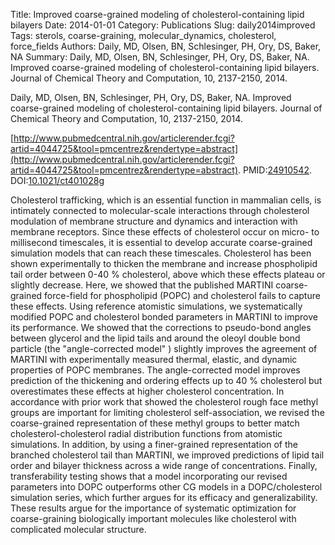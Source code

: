 Title: Improved coarse-grained modeling of cholesterol-containing lipid bilayers
Date: 2014-01-01
Category: Publications
Slug: daily2014improved
Tags: sterols, coarse-graining, molecular_dynamics, cholesterol, force_fields
Authors: Daily, MD, Olsen, BN, Schlesinger, PH, Ory, DS, Baker, NA
Summary: Daily, MD, Olsen, BN, Schlesinger, PH, Ory, DS, Baker, NA. Improved coarse-grained modeling of cholesterol-containing lipid bilayers. Journal of Chemical Theory and Computation, 10, 2137-2150, 2014. 

Daily, MD, Olsen, BN, Schlesinger, PH, Ory, DS, Baker, NA. Improved coarse-grained modeling of cholesterol-containing lipid bilayers. Journal of Chemical Theory and Computation, 10, 2137-2150, 2014. 

[http://www.pubmedcentral.nih.gov/articlerender.fcgi?artid=4044725&tool=pmcentrez&rendertype=abstract](http://www.pubmedcentral.nih.gov/articlerender.fcgi?artid=4044725&tool=pmcentrez&rendertype=abstract). PMID:[24910542](http://www.ncbi.nlm.nih.gov/pubmed/24910542). DOI:[10.1021/ct401028g](http://dx.doi.org/10.1021/ct401028g)

Cholesterol trafficking, which is an essential function in mammalian cells, is intimately connected to molecular-scale interactions through cholesterol modulation of membrane structure and dynamics and interaction with membrane receptors. Since these effects of cholesterol occur on micro- to millisecond timescales, it is essential to develop accurate coarse-grained simulation models that can reach these timescales. Cholesterol has been shown experimentally to thicken the membrane and increase phospholipid tail order between 0-40 \% cholesterol, above which these effects plateau or slightly decrease. Here, we showed that the published MARTINI coarse-grained force-field for phospholipid (POPC) and cholesterol fails to capture these effects. Using reference atomistic simulations, we systematically modified POPC and cholesterol bonded parameters in MARTINI to improve its performance. We showed that the corrections to pseudo-bond angles between glycerol and the lipid tails and around the oleoyl double bond particle (the "angle-corrected model" ) slightly improves the agreement of MARTINI with experimentally measured thermal, elastic, and dynamic properties of POPC membranes. The angle-corrected model improves prediction of the thickening and ordering effects up to 40 \% cholesterol but overestimates these effects at higher cholesterol concentration. In accordance with prior work that showed the cholesterol rough face methyl groups are important for limiting cholesterol self-association, we revised the coarse-grained representation of these methyl groups to better match cholesterol-cholesterol radial distribution functions from atomistic simulations. In addition, by using a finer-grained representation of the branched cholesterol tail than MARTINI, we improved predictions of lipid tail order and bilayer thickness across a wide range of concentrations. Finally, transferability testing shows that a model incorporating our revised parameters into DOPC outperforms other CG models in a DOPC/cholesterol simulation series, which further argues for its efficacy and generalizability. These results argue for the importance of systematic optimization for coarse-graining biologically important molecules like cholesterol with complicated molecular structure.
